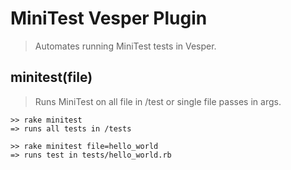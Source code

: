 MiniTest Vesper Plugin
======================
> Automates running MiniTest tests in Vesper.


minitest(file)
--------------
> Runs MiniTest on all file in /test or single file passes in args.

    >> rake minitest
	=> runs all tests in /tests
	
	>> rake minitest file=hello_world
	=> runs test in tests/hello_world.rb